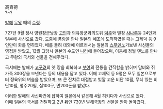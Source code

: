高齊德  
?~?

[발해](%EB%B0%9C%ED%95%B4.md) [무왕](%EB%AC%B4%EC%99%95.md) 때의
[수령](%EC%88%98%EB%A0%B9.md).

727년 9월 정사 영원장군낭장 [고인](%EA%B3%A0%EC%9D%B8.md)과 의유장군과의도위
[덕주](%EB%8D%95%EC%A3%BC.md)와 별장 [사나루](%EC%82%AC%EB%82%98%EB%A3%A8.md)등
24인과 일본에 사신으로 갔다. 도중에 풍랑을 만나 일본의 [에조](%EC%97%90%EC%A1%B0.md)에 도착하였을 때는 고제덕
등 9인만이 화를 면하였다. 배를 돌려 데와에 이르러서는 일본의 [쇼무덴노](%EC%87%BC%EB%AC%B4%20%EB%8D%B4%EB%85%B8.md)가보낸 사신들의 영접을 받았고, 12월 그당시
일본의 수도인 [나라](%EB%82%98%EB%9D%BC.md)에 들어갔으며, 이듬해 정월 덴노를 만나고 무왕의 국서와 선물을
전해주었다.

국서에는 발해가 [고구려](%EA%B3%A0%EA%B5%AC%EB%A0%A4.md)의 옛 땅을 회복하고
[부여](%EB%B6%80%EC%97%AC.md)의 전통을 간직함을 밝히며 담비와 쥐가죽 300장을 보낸다는 등의 내용을 담고 있다.
이에 고제덕 등 9명은 모두 일본으로부터 정육위의 벼슬을 받았으며, 또 큰 잔치로 대접받고 빛깔 고운 비단 10필, 무늬 있는 비단10필,
명주20필, 실100구, 면200돈을 받았다.

이러한 발해의 사신파견에 답하여 일본에서 같은해 4월 히키다가 사신으로 왔다.  
이때 일본의 국서를 전달하고 2년 뒤인 730년 발해국왕의 선물을 받아 돌아갔다.

